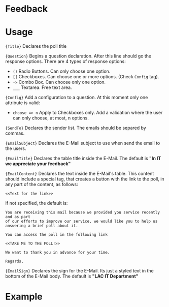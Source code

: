 Feedback
==============

Usage
====

```{Title}``` Declares the poll title

```{Question}``` Begins a question declaration. After this line should go the response options. There are 4 types of response options:

  * ```()``` Radio Buttons. Can only choose one option.
  * ```[]``` Checkboxes. Can choose one or more options. (Check ```Config``` tag).
  * ```->``` Combo Box. Can choose only one option.
  * ```___``` Textarea. Free text area.

```{Config}``` Add a configuration to a question. At this moment only one attribute is valid:

  * ```choose => n``` Apply to Checkboxes only. Add a validation where the user can only choose, at most, n options.

```{SendTo}``` Declares the sender list. The emails should be separed by commas.

```{EmailSubject}``` Declares the E-Mail subject to use when send the email to the users.

```{EmailTitle}``` Declares the table title inside the E-Mail. The default is **"In IT we appreciate your feedback"**

```{EmailContent}``` Declares the text inside the E-Mail's table. This content should include a special tag, that creates a button with the link to the poll, in any part of the content, as follows:

```<<Text for the link>>```

If not specified, the default is:

```
You are receiving this mail because we provided you service recently and as part 
of our efforts to improve our service, we would like you to help us answering a brief poll about it.

You can access the poll in the following link

<<TAKE ME TO THE POLL!>>

We want to thank you in advance for your time.

Regards,
```

```{EmailSign}``` Declares the sign for the E-Mail. Its just a styled text in the bottom of the E-Mail body. The default is **"LAC IT Department"**

Example
=======
```

```